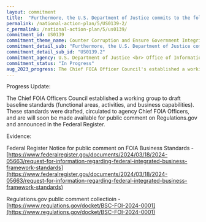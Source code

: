 ```yaml
---
layout: commitment
title:  "Furthermore, the U.S. Department of Justice commits to the following additional steps to bolster openness and transparency through the FOIA... Leading a Chief FOIA Officer Council working group that will collaborate with the Office of Government Information Services at the National Archives and Records Administration, the Office of Shared Services & Performance Improvement at the Government Services Administration, and the Business Standards Council to develop shared FOIA business standards. The shared business standards will make it easier for agencies to acquire FOIA technology and, in turn, improve efficiency and consistency in processing requests across the Federal Government."
permalink: /national-action-plan/5/US0139-2/
c_permalink: /national-action-plan/5/us0139/
commitment_id: US0139
commitment_theme_name: Counter Corruption and Ensure Government Integrity and Accountability to the Public
commitment_detail_sub: "Furthermore, the U.S. Department of Justice commits to the following additional steps to bolster openness and transparency through the FOIA... Leading a Chief FOIA Officer Council working group that will collaborate with the Office of Government Information Services at the National Archives and Records Administration, the Office of Shared Services & Performance Improvement at the Government Services Administration, and the Business Standards Council to develop shared FOIA business standards. The shared business standards will make it easier for agencies to acquire FOIA technology and, in turn, improve efficiency and consistency in processing requests across the Federal Government."
commitment_detail_sub_id: "US0139.2"
commitment_agency: U.S. Department of Justice <br> Office of Information Policy
commitment_status: "In Progress"
aug_2023_progress: The Chief FOIA Officer Council's established a working group to finalize standard business functions and capabilties for FOIA case management.  Our progress is being publicly tracked here – <a href="https://ussm.gsa.gov/fibf/#end-to-end-business-table">https://ussm.gsa.gov/fibf/#end-to-end-business-table</a>.
---
```

Progress Update: 

The Chief FOIA Officers Council established a working group to draft baseline standards (functional areas, activities, and business capabilities).  These standards were drafted, circulated to agency Chief FOIA Officers, and are will soon be made available for public comment on Regulations.gov and announced in the Federal Register. 

Evidence: 

Federal Register Notice for public comment on FOIA Business Standards - [https://www.federalregister.gov/documents/2024/03/18/2024-05663/request-for-information-regarding-federal-integrated-business-framework-standards](https://www.federalregister.gov/documents/2024/03/18/2024-05663/request-for-information-regarding-federal-integrated-business-framework-standards)

Regulations.gov public comment collectioin - [https://www.regulations.gov/docket/BSC-FOI-2024-0001](https://www.regulations.gov/docket/BSC-FOI-2024-0001)